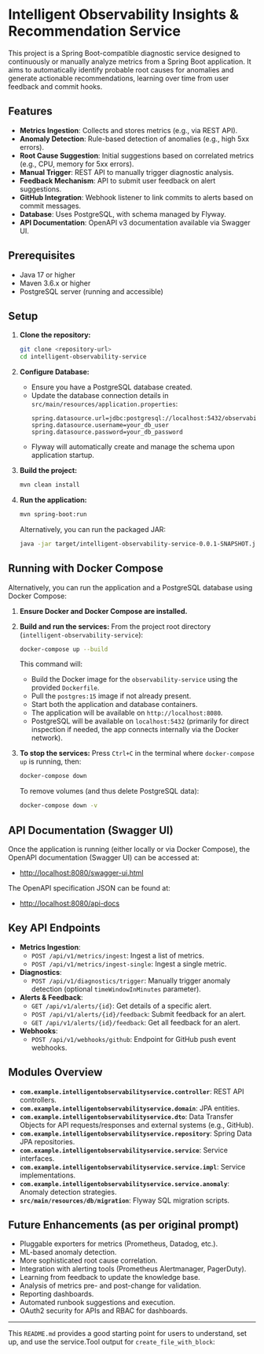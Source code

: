 # Intelligent Observability Insights & Recommendation Service

This project is a Spring Boot-compatible diagnostic service designed to continuously or manually analyze metrics from a Spring Boot application. It aims to automatically identify probable root causes for anomalies and generate actionable recommendations, learning over time from user feedback and commit hooks.

## Features

*   **Metrics Ingestion**: Collects and stores metrics (e.g., via REST API).
*   **Anomaly Detection**: Rule-based detection of anomalies (e.g., high 5xx errors).
*   **Root Cause Suggestion**: Initial suggestions based on correlated metrics (e.g., CPU, memory for 5xx errors).
*   **Manual Trigger**: REST API to manually trigger diagnostic analysis.
*   **Feedback Mechanism**: API to submit user feedback on alert suggestions.
*   **GitHub Integration**: Webhook listener to link commits to alerts based on commit messages.
*   **Database**: Uses PostgreSQL, with schema managed by Flyway.
*   **API Documentation**: OpenAPI v3 documentation available via Swagger UI.

## Prerequisites

*   Java 17 or higher
*   Maven 3.6.x or higher
*   PostgreSQL server (running and accessible)

## Setup

1.  **Clone the repository:**
    ```bash
    git clone <repository-url>
    cd intelligent-observability-service
    ```

2.  **Configure Database:**
    *   Ensure you have a PostgreSQL database created.
    *   Update the database connection details in `src/main/resources/application.properties`:
        ```properties
        spring.datasource.url=jdbc:postgresql://localhost:5432/observability_db
        spring.datasource.username=your_db_user
        spring.datasource.password=your_db_password
        ```
    *   Flyway will automatically create and manage the schema upon application startup.

3.  **Build the project:**
    ```bash
    mvn clean install
    ```

4.  **Run the application:**
    ```bash
    mvn spring-boot:run
    ```
    Alternatively, you can run the packaged JAR:
    ```bash
    java -jar target/intelligent-observability-service-0.0.1-SNAPSHOT.jar
    ```

## Running with Docker Compose

Alternatively, you can run the application and a PostgreSQL database using Docker Compose:

1.  **Ensure Docker and Docker Compose are installed.**

2.  **Build and run the services:**
    From the project root directory (`intelligent-observability-service`):
    ```bash
    docker-compose up --build
    ```
    This command will:
    *   Build the Docker image for the `observability-service` using the provided `Dockerfile`.
    *   Pull the `postgres:15` image if not already present.
    *   Start both the application and database containers.
    *   The application will be available on `http://localhost:8080`.
    *   PostgreSQL will be available on `localhost:5432` (primarily for direct inspection if needed, the app connects internally via the Docker network).

3.  **To stop the services:**
    Press `Ctrl+C` in the terminal where `docker-compose up` is running, then:
    ```bash
    docker-compose down
    ```
    To remove volumes (and thus delete PostgreSQL data):
    ```bash
    docker-compose down -v
    ```

## API Documentation (Swagger UI)

Once the application is running (either locally or via Docker Compose), the OpenAPI documentation (Swagger UI) can be accessed at:

*   [http://localhost:8080/swagger-ui.html](http://localhost:8080/swagger-ui.html)

The OpenAPI specification JSON can be found at:

*   [http://localhost:8080/api-docs](http://localhost:8080/api-docs)

## Key API Endpoints

*   **Metrics Ingestion**:
    *   `POST /api/v1/metrics/ingest`: Ingest a list of metrics.
    *   `POST /api/v1/metrics/ingest-single`: Ingest a single metric.
*   **Diagnostics**:
    *   `POST /api/v1/diagnostics/trigger`: Manually trigger anomaly detection (optional `timeWindowInMinutes` parameter).
*   **Alerts & Feedback**:
    *   `GET /api/v1/alerts/{id}`: Get details of a specific alert.
    *   `POST /api/v1/alerts/{id}/feedback`: Submit feedback for an alert.
    *   `GET /api/v1/alerts/{id}/feedback`: Get all feedback for an alert.
*   **Webhooks**:
    *   `POST /api/v1/webhooks/github`: Endpoint for GitHub push event webhooks.

## Modules Overview

*   **`com.example.intelligentobservabilityservice.controller`**: REST API controllers.
*   **`com.example.intelligentobservabilityservice.domain`**: JPA entities.
*   **`com.example.intelligentobservabilityservice.dto`**: Data Transfer Objects for API requests/responses and external systems (e.g., GitHub).
*   **`com.example.intelligentobservabilityservice.repository`**: Spring Data JPA repositories.
*   **`com.example.intelligentobservabilityservice.service`**: Service interfaces.
*   **`com.example.intelligentobservabilityservice.service.impl`**: Service implementations.
*   **`com.example.intelligentobservabilityservice.service.anomaly`**: Anomaly detection strategies.
*   **`src/main/resources/db/migration`**: Flyway SQL migration scripts.

## Future Enhancements (as per original prompt)

*   Pluggable exporters for metrics (Prometheus, Datadog, etc.).
*   ML-based anomaly detection.
*   More sophisticated root cause correlation.
*   Integration with alerting tools (Prometheus Alertmanager, PagerDuty).
*   Learning from feedback to update the knowledge base.
*   Analysis of metrics pre- and post-change for validation.
*   Reporting dashboards.
*   Automated runbook suggestions and execution.
*   OAuth2 security for APIs and RBAC for dashboards.

---

This `README.md` provides a good starting point for users to understand, set up, and use the service.Tool output for `create_file_with_block`:
